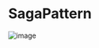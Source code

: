 # SagaPattern

![image](https://github.com/user-attachments/assets/8dd89760-40eb-4f22-beac-f7274cced90a)
